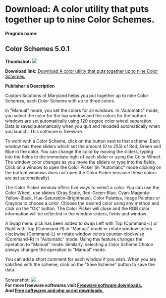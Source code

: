 # Download: A color utility that puts together up to nine Color Schemes.

**Program name:**

## Color Schemes 5.0.1

  
**Thumbshot:** ![](http://www.freewarefiles.com/screenshot/ColorSchemes_md.gif)   
  
**Download link:** [Download A color utility that puts together up to nine Color Schemes.](http://freesoftwares.boysofts.com/Color-Schemes_program_19125.html)  
  


**Publisher's Description**  
  


Custom Solutions of Maryland helps you put together up to nine Color Schemes, each Color Scheme with up to three colors. 

In "Manual" mode, you set the colors for all windows. In "Automatic" mode, you select the color for the top window and the colors for the bottom windows are set automatically using 120 degree color wheel separation. Data is saved automatically when you quit and reloaded automatically when you launch. This software is freeware.

To work with a Color Scheme, click on the button next to that scheme. Each window has three sliders which set the amount (0 to 255) of Red, Green and Blue in the color. You can change the color by moving the sliders, typing into the fields to the immediate right of each slider or using the Color Wheel. The window color changes as you move the sliders or type into the fields. Click on a window to open the Color Picker (in "Automatic" mode clicking on the bottom windows does not open the Color Picker because these colors are set automatically).

The Color Picker window offers five ways to select a color. You can use the Color Wheel, use sliders (Gray Scale, Red-Green-Blue, Cyan-Magenta-Yellow-Black, Hue-Saturation-Brightness), Color Palettes, Image Palettes or Crayons to choose a color. Choose the desired color using any method and click on the "OK" button. The Color Picker will close and the RGB color information will be reflected in the window sliders, fields and window.

A Swap menu pick has been added to swap Left with Top (Command-L) or Right with Top (Command-R) in "Manual" mode or rotate window colors clockwise (Command-L) or rotate window colors counter-clockwise (Command-R) in "Automatic" mode. Using this feature changes the operation to "Manual" mode. Similarly, selecting a Color Scheme Choice always changes the operation to "Manual" mode.

You can add a short comment for each window if you wish. When you are satisfied with the scheme, click on the "Save Scheme" button to save the data. 

  
  
Screenshot: ![](http://www.freewarefiles.com/screenshot/ColorSchemes.gif)   
**For more freeware softwares visit [Freeware software downloads.](http://freesoftwares.boysofts.com/)**   
**And [Free softwares and php script downloads.](http://www.boysofts.com/)**
